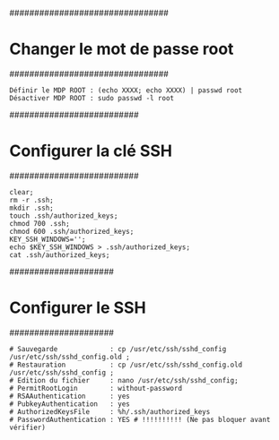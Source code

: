 ################################
# Changer le mot de passe root #
################################
````
Définir le MDP ROOT : (echo XXXX; echo XXXX) | passwd root
Désactiver MDP ROOT : sudo passwd -l root
````

##########################
# Configurer la clé SSH  #
##########################
````
clear;
rm -r .ssh;
mkdir .ssh;
touch .ssh/authorized_keys;
chmod 700 .ssh;
chmod 600 .ssh/authorized_keys;
KEY_SSH_WINDOWS='';
echo $KEY_SSH_WINDOWS > .ssh/authorized_keys;
cat .ssh/authorized_keys;
````


#####################
# Configurer le SSH #
#####################
````
# Sauvegarde             : cp /usr/etc/ssh/sshd_config /usr/etc/ssh/sshd_config.old ;
# Restauration           : cp /usr/etc/ssh/sshd_config.old /usr/etc/ssh/sshd_config ;
# Edition du fichier     : nano /usr/etc/ssh/sshd_config;
# PermitRootLogin        : without-password
# RSAAuthentication      : yes
# PubkeyAuthentication   : yes
# AuthorizedKeysFile     : %h/.ssh/authorized_keys
# PasswordAuthentication : YES # !!!!!!!!!! (Ne pas bloquer avant vérifier)
````
